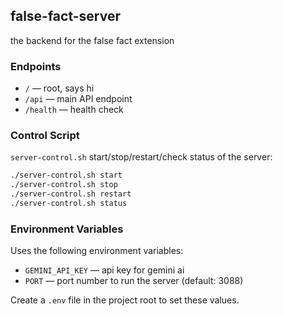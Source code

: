 ## false-fact-server

the backend for the false fact extension

### Endpoints

- `/` — root, says hi
- `/api` — main API endpoint
- `/health` — health check

### Control Script

`server-control.sh` start/stop/restart/check status of the server:

```sh
./server-control.sh start
./server-control.sh stop
./server-control.sh restart
./server-control.sh status
```

### Environment Variables

Uses the following environment variables:

- `GEMINI_API_KEY` — api key for gemini ai
- `PORT` — port number to run the server (default: 3088)

Create a `.env` file in the project root to set these values.

